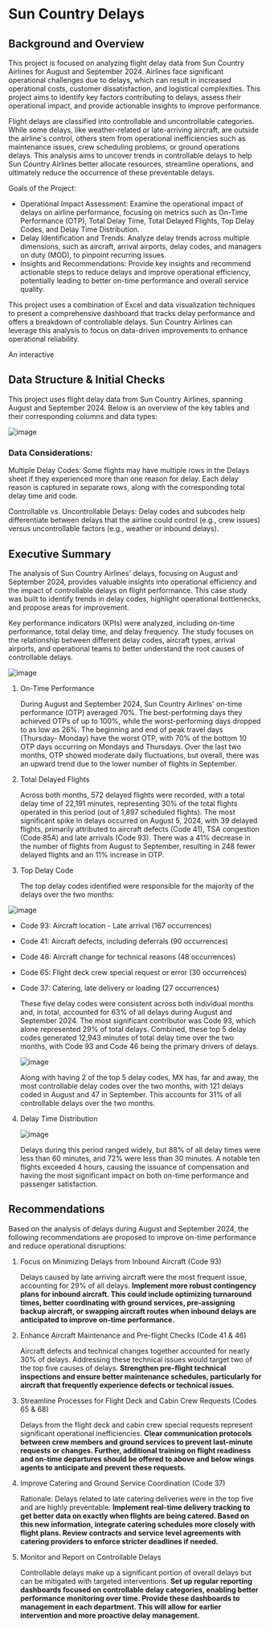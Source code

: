# Sun Country Delays
## Background and Overview
This project is focused on analyzing flight delay data from Sun Country Airlines for August and September 2024. Airlines face significant operational challenges due to delays, which can result in increased operational costs, customer dissatisfaction, and logistical complexities. This project aims to identify key factors contributing to delays, assess their operational impact, and provide actionable insights to improve performance.

Flight delays are classified into controllable and uncontrollable categories. While some delays, like weather-related or late-arriving aircraft, are outside the airline's control, others stem from operational inefficiencies such as maintenance issues, crew scheduling problems, or ground operations delays. This analysis aims to uncover trends in controllable delays to help Sun Country Airlines better allocate resources, streamline operations, and ultimately reduce the occurrence of these preventable delays.

Goals of the Project:
- Operational Impact Assessment: Examine the operational impact of delays on airline performance, focusing on metrics such as On-Time Performance (OTP), Total Delay Time, Total Delayed Flights, Top Delay Codes, and Delay Time Distribution.
- Delay Identification and Trends: Analyze delay trends across multiple dimensions, such as aircraft, arrival airports, delay codes, and managers on duty (MOD), to pinpoint recurring issues.
- Insights and Recommendations: Provide key insights and recommend actionable steps to reduce delays and improve operational efficiency, potentially leading to better on-time performance and overall service quality.

This project uses a combination of Excel and data visualization techniques to present a comprehensive dashboard that tracks delay performance and offers a breakdown of controllable delays. Sun Country Airlines can leverage this analysis to focus on data-driven improvements to enhance operational reliability.

An interactive 

## Data Structure & Initial Checks
This project uses flight delay data from Sun Country Airlines, spanning August and September 2024. Below is an overview of the key tables and their corresponding columns and data types:

![image](https://github.com/user-attachments/assets/28f88a22-d1cf-49a4-a131-1c7ec21437f5)

### Data Considerations:
Multiple Delay Codes: Some flights may have multiple rows in the Delays sheet if they experienced more than one reason for delay. Each delay reason is captured in separate rows, along with the corresponding total delay time and code.

Controllable vs. Uncontrollable Delays: Delay codes and subcodes help differentiate between delays that the airline could control (e.g., crew issues) versus uncontrollable factors (e.g., weather or inbound delays).

## Executive Summary
The analysis of Sun Country Airlines' delays, focusing on August and September 2024, provides valuable insights into operational efficiency and the impact of controllable delays on flight performance. This case study was built to identify trends in delay codes, highlight operational bottlenecks, and propose areas for improvement.

Key performance indicators (KPIs) were analyzed, including on-time performance, total delay time, and delay frequency. The study focuses on the relationship between different delay codes, aircraft types, arrival airports, and operational teams to better understand the root causes of controllable delays.

![image](https://github.com/user-attachments/assets/32e23b3a-885c-4ee4-99b4-1f77ffab6551)

1. On-Time Performance
   
     During August and September 2024, Sun Country Airlines' on-time performance (OTP) averaged 70%. The best-performing days they achieved OTPs of up to 100%, while the worst-performing days dropped to as low as 26%. The beginning and end of peak travel days (Thursday- Monday) have the worst OTP, with 70% of the bottom 10 OTP days occurring on Mondays and Thursdays. Over the last two months, OTP showed moderate daily fluctuations, but overall, there was an upward trend due to the lower number of flights in September.

3. Total Delayed Flights
   
    Across both months, 572 delayed flights were recorded, with a total delay time of 22,191 minutes, representing 30% of the total flights operated in this period (out of 1,897 scheduled flights). The most significant spike in delays occurred on August 5, 2024, with 39 delayed flights, primarily attributed to aircraft defects (Code 41), TSA congestion (Code 85A) and late arrivals (Code 93). There was a 41% decrease in the number of flights from August to September, resulting in 248 fewer delayed flights and an 11% increase in OTP.

5. Top Delay Code
   
     The top delay codes identified were responsible for the majority of the delays over the two months:

![image](https://github.com/user-attachments/assets/00fdbe30-f1af-48b8-a06c-4a4a0b43b0f5)

- Code 93: Aircraft location - Late arrival (167 occurrences)
- Code 41: Aircraft defects, including deferrals (90 occurrences)
- Code 46: Aircraft change for technical reasons (48 occurrences)
- Code 65: Flight deck crew special request or error (30 occurrences)
- Code 37: Catering, late delivery or loading (27 occurrences)
  
     These five delay codes were consistent across both individual months and, in total, accounted for 63% of all delays during August and September 2024. The most significant contributor was Code 93, which alone represented 29% of total delays. Combined, these top 5 delay codes generated 12,943 minutes of total delay time over the two months, with Code 93 and Code 46 being the primary drivers of delays.
  
  ![image](https://github.com/user-attachments/assets/2672935f-92ea-4510-acbb-210d2ffe32be)

     Along with having 2 of the top 5 delay codes, MX has, far and away, the most controllable delay codes over the two months, with 121 delays coded in August and 47 in September. This accounts for 31% of all controllable delays over the two months.

4. Delay Time Distribution
   
   ![image](https://github.com/user-attachments/assets/996d845b-96b3-4398-bc03-6e40348a5580)
   
     Delays during this period ranged widely, but 88% of all delay times were less than 60 minutes, and 72% were less than 30 minutes. A notable ten flights exceeded 4 hours, causing the issuance of compensation and having the most significant impact on both on-time performance and passenger satisfaction. 

## Recommendations
Based on the analysis of delays during August and September 2024, the following recommendations are proposed to improve on-time performance and reduce operational disruptions:

1. Focus on Minimizing Delays from Inbound Aircraft (Code 93)

     Delays caused by late arriving aircraft were the most frequent issue, accounting for 29% of all delays. **Implement more robust contingency plans for inbound aircraft. This could include optimizing turnaround times, better coordinating with ground services, pre-assigning backup aircraft, or swapping aircraft routes when inbound delays are anticipated to improve on-time performance.**

2. Enhance Aircraft Maintenance and Pre-flight Checks (Code 41 & 46)

     Aircraft defects and technical changes together accounted for nearly 30% of delays. Addressing these technical issues would target two of the top five causes of delays. **Strengthen pre-flight technical inspections and ensure better maintenance schedules, particularly for aircraft that frequently experience defects or technical issues.**
  
3. Streamline Processes for Flight Deck and Cabin Crew Requests (Codes 65 & 68)

     Delays from the flight deck and cabin crew special requests represent significant operational inefficiencies. **Clear communication protocols between crew members and ground services to prevent last-minute requests or changes. Further, additional training on flight readiness and on-time departures should be offered to above and below wings agents to anticipate and prevent these requests.**

4. Improve Catering and Ground Service Coordination (Code 37)

     Rationale: Delays related to late catering deliveries were in the top five and are highly preventable. **Implement real-time delivery tracking to get better data on exactly when flights are being catered. Based on this new information, integrate catering schedules more closely with flight plans. Review contracts and service level agreements with catering providers to enforce stricter deadlines if needed.**

5. Monitor and Report on Controllable Delays

     Controllable delays make up a significant portion of overall delays but can be mitigated with targeted interventions. **Set up regular reporting dashboards focused on controllable delay categories, enabling better performance monitoring over time. Provide these dashboards to management in each department. This will allow for earlier intervention and more proactive delay management.**
